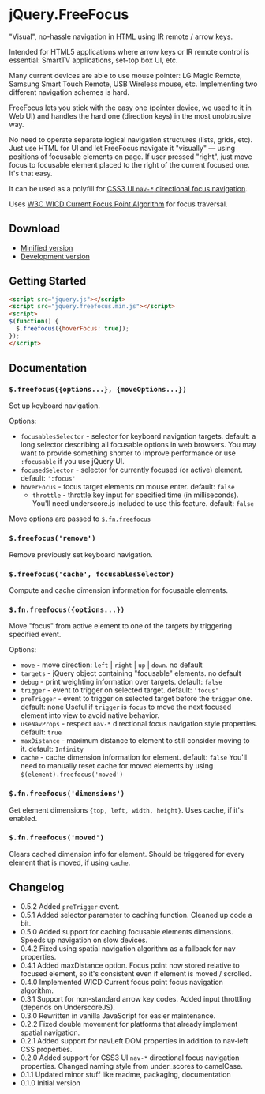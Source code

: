 # jQuery.FreeFocus

"Visual", no-hassle navigation in HTML using IR remote / arrow keys.

Intended for HTML5 applications where arrow keys or IR remote control is essential:
SmartTV applications, set-top box UI, etc.

Many current devices are able to use mouse pointer: LG Magic Remote, Samsung Smart Touch Remote,
USB Wireless mouse, etc. Implementing two different navigation schemes is hard.

FreeFocus lets you stick with the easy one (pointer device, we used to it in Web UI)
and handles the hard one (direction keys) in the most unobtrusive way.

No need to operate separate logical navigation structures (lists, grids, etc).
Just use HTML for UI and let FreeFocus navigate it "visually" — using positions of
focusable elements on page. If user pressed "right", just move focus to focusable
element placed to the right of the current focused one. It's that easy.

It can be used as a polyfill for [CSS3 UI `nav-*` directional focus navigation](http://www.w3.org/TR/css3-ui/#nav-dir).

Uses [W3C WICD Current Focus Point Algorithm](http://www.w3.org/TR/WICD/#current-focus-point-algorithm) for focus traversal.

## Download

- [Minified version](https://raw.github.com/Flamefork/freefocus/master/jquery.freefocus.min.js)
- [Development version](https://raw.github.com/Flamefork/freefocus/master/jquery.freefocus.js)

## Getting Started

```html
<script src="jquery.js"></script>
<script src="jquery.freefocus.min.js"></script>
<script>
$(function() {
  $.freefocus({hoverFocus: true});
});
</script>
```

## Documentation

### `$.freefocus({options...}, {moveOptions...})`

Set up keyboard navigation.

Options:

- `focusablesSelector` - selector for keyboard navigation targets. default: a long selector describing all focusable options in web browsers.
  You may want to provide something shorter to improve performance or use `:focusable` if you use jQuery UI.
- `focusedSelector` - selector for currently focused (or active) element. default: `':focus'`
- `hoverFocus` - focus target elements on mouse enter. default: `false`
  - `throttle` - throttle key input for specified time (in milliseconds).
    You'll need underscore.js included to use this feature. default: `false`

Move options are passed to [`$.fn.freefocus`](#fnfreefocusoptions)


### `$.freefocus('remove')`

Remove previously set keyboard navigation.


### `$.freefocus('cache', focusablesSelector)`

Compute and cache dimension information for focusable elements.


### `$.fn.freefocus({options...})`

Move "focus" from active element to one of the targets by triggering specified event.

Options:

- `move` - move direction: `left` | `right` | `up` | `down`. no default
- `targets` - jQuery object containing "focusable" elements. no default
- `debug` - print weighting information over targets. default: `false`
- `trigger` - event to trigger on selected target. default: `'focus'`
- `preTrigger` - event to trigger on selected target before the `trigger` one. default: none
  Useful if `trigger` is `focus` to move the next focused element into view to avoid native behavior.
- `useNavProps` - respect `nav-*` directional focus navigation style properties. default: `true`
- `maxDistance` - maximum distance to element to still consider moving to it. default: `Infinity`
- `cache` - cache dimension information for element. default: `false`
  You'll need to manually reset cache for moved elements by using `$(element).freefocus('moved')`


### `$.fn.freefocus('dimensions')`

Get element dimensions `{top, left, width, height}`. Uses cache, if it's enabled.


### `$.fn.freefocus('moved')`

Clears cached dimension info for element. Should be triggered for every element that is moved, if using `cache`.


## Changelog

- 0.5.2 Added `preTrigger` event.
- 0.5.1 Added selector parameter to caching function. Cleaned up code a bit.
- 0.5.0 Added support for caching focusable elements dimensions. Speeds up navigation on slow devices.
- 0.4.2 Fixed using spatial navigation algorithm as a fallback for nav properties.
- 0.4.1 Added maxDistance option. Focus point now stored relative to focused element, so it's consistent even if element is moved / scrolled.
- 0.4.0 Implemented WICD Current focus point focus navigation algorithm.
- 0.3.1 Support for non-standard arrow key codes. Added input throttling (depends on UnderscoreJS).
- 0.3.0 Rewritten in vanilla JavaScript for easier maintenance.
- 0.2.2 Fixed double movement for platforms that already implement spatial navigation.
- 0.2.1 Added support for navLeft DOM properties in addition to nav-left CSS properties.
- 0.2.0 Added support for CSS3 UI `nav-*` directional focus navigation properties. Changed naming style from under_scores to camelCase.
- 0.1.1 Updated minor stuff like readme, packaging, documentation
- 0.1.0 Initial version

